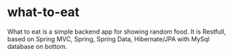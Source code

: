 what-to-eat
===========

What to eat is a simple backend app for showing random food. It is Restfull, based on Spring MVC, Spring, Spring Data, Hibernate/JPA with MySql database on bottom. 
